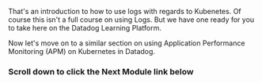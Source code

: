 That's an introduction to how to use logs with regards to Kubenetes. Of course this isn't a full course on using Logs. But we have one ready for you to take here on the Datadog Learning Platform. 

Now let's move on to a similar section on using Application Performance Monitoring (APM) on Kubernetes in Datadog.


### Scroll down to click the **Next Module** link below